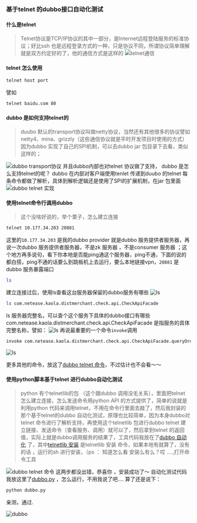 ###	基于telnet 的dubbo接口自动化测试 
####	什么是telnet
>Telnet协议是TCP/IP协议的其中一部分，是Internet远程登陆服务的标准协议；好比ssh 也是远程登录方式的一种，只是协议不同，所谓协议简单理解就是双方约定好的了，他的通信方式是这样的
![telnet通信](https://gss3.bdstatic.com/7Po3dSag_xI4khGkpoWK1HF6hhy/baike/c0%3Dbaike72%2C5%2C5%2C72%2C24/sign=ab66ce1e1bd8bc3ed2050e98e3e2cd7b/a08b87d6277f9e2fc0ef662c1d30e924b899f338.jpg)

####	telnet 怎么使用
```bash
telnet host port
```
譬如
```bash
telnet baidu.com 80
```
####	dubbo 是如何支持telnet的
>duubo 默认的transport协议叫做netty协议，当然还有其他很多的协议譬如netty4、mina、grizzly（这些通信协议就是平时开发项目时使用的方式）因为dubbo 实现了自己的SPI机制，可以去dubbo jar 包目录下去看，类似这样的；

![dubbo transport协议](https://haitao.nos.netease.com/d5a07510-2cf0-4ccb-9539-486c8f04092c_1908_824.png)
并且dubbo内部也对telnet 协议做了支持， dubbo 是怎么支持telnet的呢？
dubbo 在内部对客户端使用tenlet 传递到duubo 的telnet 每条命令都做了解析，具体到解析逻辑还是使用了SPI的扩展机制，在jar 包里面
![dubbo  telnet 实现](https://haitao.nos.netease.com/f332fbd7-080f-4d4d-8b52-a17f47664c26_2222_630.png)

####	使用telnet命令行调用dubbo
>这个没啥好说的，举个栗子，怎么建立连接
```bash
telnet 10.177.34.203 20881
```
这里的`10.177.34.203` 是我的dubbo provider 就是dubbo 服务提供者服务器，再说一次dubbo 服务提供者服务器，不是zk 服务器 ，不是consumer 服务器 ；这个地方再多说句，看下你本地是否能ping通这个服务器，ping不通，下面的说的都白搭，ping不通的话要么到跳板机上去运行，要么本地链接vpn，`20881`  是dubbo 服务暴露端口

```bash
ls
```
建立连接过后，使用ls查看这台服务器保留的dubbo服务有哪些
![ls](https://haitao.nos.netease.com/bb6059cc-3260-44cc-9ef9-49ffccd93e37_2578_902.png)
```bash
ls com.netease.kaola.distmerchant.check.api.CheckApiFacade
```
ls  服务器完整名，可以查个这个服务下具体的dubbo接口有哪些
com.netease.kaola.distmerchant.check.api.CheckApiFacade 是指服务的具体完整名称，譬如：
![ls](https://haitao.nos.netease.com/b1a71300-f490-43ba-ad6a-c3af3b0c3a24_1998_346.png)
再说最重要的一个命令`invoke`调用

```bash
invoke com.netease.kaola.distmerchant.check.api.CheckApiFacade.queryOrderByOrderId("2018070419130000702273913")
```
![ls](https://haitao.nos.netease.com/107030aa-d110-4012-b2cb-df4840b0d062_2878_372.png)

更多其他的命令，放这了[dubbo telnet 命令](http://alibaba.github.io/dubbo-doc-static/Telnet+Command+Reference-zh-showComments=true&showCommentArea=true.htm)，不过估计也不会看～～

####	使用python脚本基于telnet 进行dubbo自动化测试
>python 有个telnetlib的包 （这个跟dubbo 调用没毛关系），里面把telnet 怎么建立连接，怎么发送命令用python API 的方式提供了，简单的说就是利用python 代码来调用telnet，不用在命令行里面去敲了，然后我封装的那个基于telnet的dubbo 自动化测试，原理也比较简单，因为本身dubbo对telnet 命令进行了解析支持，再使用这个telnetlib 包进行dubbo telnet 建立链接、发送命令（查看服务、调用）就可以了，然后拿到telnet 的返回值，实际上就是dubbo调用服务的结果了，工具代码我放在了[dubbo 自动化](https://github.com/leijiang/qa/tree/master/dubbo) 了，其中[telnetlib 安装](https://github.com/leijiang/qa/tree/master/dubbo/install.sh) 是telnetlib 安装 命令，如果本地有就算了，没有的话 ，运行的sh 进行安装，（ps ： 知道怎么看 安装么有么？哎 ....,打开命令工具

![dubbo telnet 命令](https://haitao.nos.netease.com/f3c995cf-69c1-4485-a723-5b0978a4d421_2874_396.png)
这两步都没出错，恭喜你 ，安装成功了～
自动化测试代码我放这里了[dubbo.py](https://github.com/leijiang/qa/tree/master/dubbo/dubbo.py) ，怎么运行，不用我说了吧.... 算了还是说下：
```bash
python dubbo.py
```
亲测，通过.

![dubbo](https://haitao.nos.netease.com/171ed9bd-aa8c-4147-80d7-f3510de8b849_2878_406.png)







